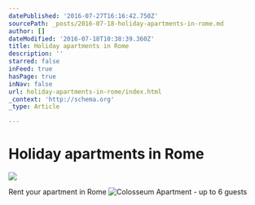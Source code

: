 ```yaml
---
datePublished: '2016-07-27T16:16:42.750Z'
sourcePath: _posts/2016-07-18-holiday-apartments-in-rome.md
author: []
dateModified: '2016-07-18T10:38:39.360Z'
title: Holiday apartments in Rome
description: ''
starred: false
inFeed: true
hasPage: true
inNav: false
url: holiday-apartments-in-rome/index.html
_context: 'http://schema.org'
_type: Article

---
```

# Holiday apartments in Rome
![](https://the-grid-user-content.s3-us-west-2.amazonaws.com/692c7622-3d48-454f-a03e-f8ee91c39a59.jpg)

Rent your apartment in Rome
![Colosseum Apartment - up to 6 guests](https://the-grid-user-content.s3-us-west-2.amazonaws.com/773f92e5-adcf-4d84-a177-efb4cd4507a5.jpg)